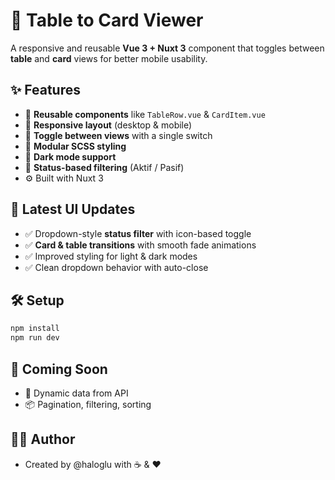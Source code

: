 # 🔄 Table to Card Viewer

A responsive and reusable **Vue 3 + Nuxt 3** component that toggles between **table** and **card** views for better mobile usability.

## ✨ Features

- 🧩 **Reusable components** like `TableRow.vue` & `CardItem.vue`
- 📱 **Responsive layout** (desktop & mobile)
- 🔀 **Toggle between views** with a single switch
- 🎨 **Modular SCSS styling**
- 🌙 **Dark mode support**
- 🧭 **Status-based filtering** (Aktif / Pasif)
- ⚙️ Built with Nuxt 3

## 🧪 Latest UI Updates

- ✅ Dropdown-style **status filter** with icon-based toggle
- ✅ **Card & table transitions** with smooth fade animations
- ✅ Improved styling for light & dark modes
- ✅ Clean dropdown behavior with auto-close

## 🛠 Setup

```bash
npm install
npm run dev
```

## 🚧 Coming Soon

- 📡 Dynamic data from API
- 📦 Pagination, filtering, sorting

## 👨‍💻 Author

- Created by @haloglu with ☕ & ❤️
